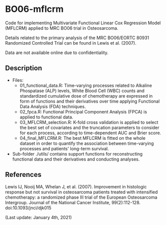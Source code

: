 # BO06-mflcrm

Code for implementing Multivariate Functional Linear Cox Regression Model (MFLCRM) applied to MRC BO06 trial in Osteosarcoma.

Details related to the primary analysis of the MRC BO06/EORTC 80931 Randomized Controlled Trial can be found in Lewis et al. (2007).

Data are not available online due to confidentiality.


## Description

- Files:
  - 01_functional_data.R: Time-varying processes related to Alkaline Phospatase (ALP) levels, White Blood Cell (WBC) counts and standardized cumulative dose of chemotherapy are expressed in form of functions and their derivatives over time applying Functional Data Analysis (FDA) techniques.
  - 02_fpca.R: Functional Principal Component Analysis (FPCA) is applied to functional data.
  - 03_MFLCRM_selection.R: K-fold cross validation is applied to select the best set of covariates and the truncation parameters  to consider for each process, according to time-dependent AUC and Brier score.
  - 04_final_MFLCRM.R: The best MFLCRM is fitted on the whole dataset in order to quantify the association between time-varying processes and patients' long-term survival.
- Sub-folder ./utils/ contains support functions for reconstructing functional data and their derivatives and conducting analyses.


## References
Lewis IJ, Nooij MA, Whelan J, et al. (2007). Improvement in histologic response but not survival in osteosarcoma patients treated with intensified chemotherapy: a randomized phase III trial of the European Osteosarcoma Intergroup. Journal of the National Cancer Institute, 99(2):112-128. doi:10.1093/jnci/djk015

(Last update: January 4th, 2021)

